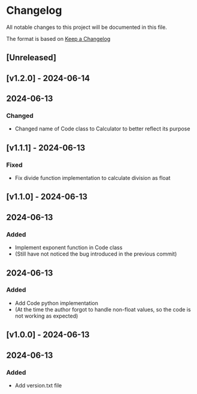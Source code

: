 # Changelog
All notable changes to this project will be documented in this file.

The format is based on [Keep a Changelog](https://keepachangelog.com/en/1.0.0/)

## [Unreleased]


## [v1.2.0] - 2024-06-14

## 2024-06-13
### Changed
- Changed name of Code class to Calculator to better reflect its purpose

## [v1.1.1] - 2024-06-13
### Fixed
- Fix divide function implementation to calculate division as float

## [v1.1.0] - 2024-06-13

## 2024-06-13
### Added
- Implement exponent function in Code class
- (Still have not noticed the bug introduced in the previous commit)

## 2024-06-13
### Added
- Add Code python implementation
- (At the time the author forgot to handle non-float values, so the code is not working as expected)

## [v1.0.0] - 2024-06-13

## 2024-06-13
### Added
- Add version.txt file

